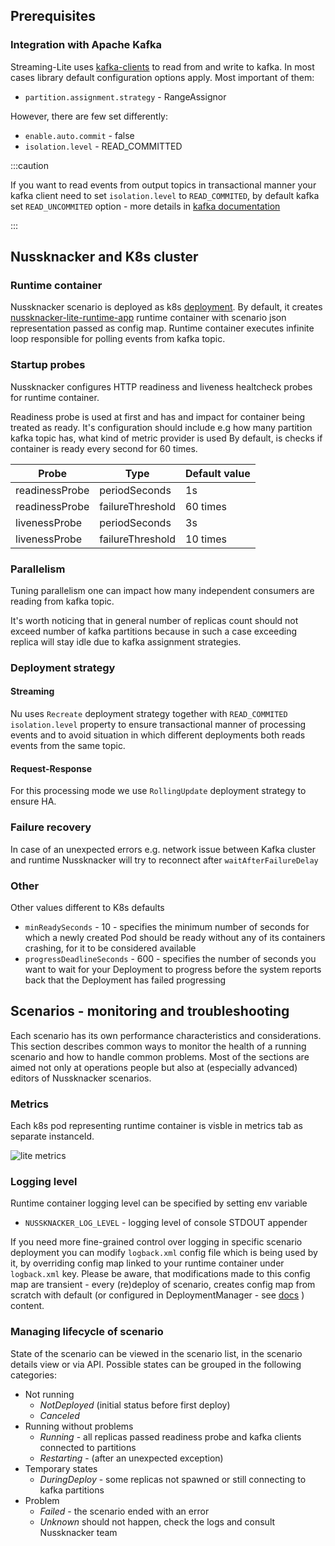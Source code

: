 ## Prerequisites

### Integration with Apache Kafka

Streaming-Lite uses [kafka-clients](https://docs.confluent.io/platform/current/clients/index.html) to read from and
write to kafka. In most cases library default configuration options apply. Most important of them:

- `partition.assignment.strategy` - RangeAssignor

However, there are few set differently:

- `enable.auto.commit` - false
- `isolation.level` - READ_COMMITTED

:::caution

If you want to read events from output topics in transactional manner your kafka client need to set `isolation.level`
to `READ_COMMITED`, by default kafka set `READ_UNCOMMITED` option - more details
in [kafka documentation](https://kafka.apache.org/24/documentation.html)

:::

## Nussknacker and K8s cluster

### Runtime container

Nussknacker scenario is deployed as
k8s [deployment](https://kubernetes.io/docs/concepts/workloads/controllers/deployment/).
By default, it creates [nussknacker-lite-runtime-app](https://hub.docker.com/r/touk/nussknacker-lite-runtime-app)
runtime container with scenario json representation passed as config map.
Runtime container executes infinite loop responsible for polling events from kafka topic.

### Startup probes

Nussknacker configures HTTP readiness and liveness healtcheck probes for runtime container.

Readiness probe is used at first and has and impact for container being treated as ready.
It's configuration should include e.g how many partition kafka topic has, what kind of metric provider is used
By default, is checks if container is ready every second for 60 times.

| Probe          | Type             | Default value |
|----------------|------------------|---------------|
| readinessProbe | periodSeconds    | 1s            |
| readinessProbe | failureThreshold | 60 times      |
| livenessProbe  | periodSeconds    | 3s            |
| livenessProbe  | failureThreshold | 10 times      |

### Parallelism

Tuning parallelism one can impact how many independent consumers are reading from kafka topic.

It's worth noticing that in general number of replicas count should not exceed number of kafka partitions because in
such a case exceeding replica will stay idle due to kafka assignment strategies.

### Deployment strategy

#### Streaming

Nu uses `Recreate` deployment strategy together with `READ_COMMITED` `isolation.level` property to ensure transactional
manner of processing events and to avoid
situation in which different deployments both reads events from the same topic.

#### Request-Response

For this processing mode we use `RollingUpdate` deployment strategy to ensure HA.

### Failure recovery

In case of an unexpected errors e.g. network issue between Kafka cluster and runtime Nussknacker will try to reconnect
after `waitAfterFailureDelay`

### Other

Other values different to K8s defaults

- `minReadySeconds` - 10 - specifies the minimum number of seconds for which a newly created Pod should be ready without
  any of its containers crashing, for it to be considered available
- `progressDeadlineSeconds` - 600 - specifies the number of seconds you want to wait for your Deployment to progress
  before the system reports back that the Deployment has failed progressing

## Scenarios - monitoring and troubleshooting

Each scenario has its own performance characteristics and considerations. This section describes common ways to monitor
the health of a running scenario and how to handle common problems. Most of the sections are aimed not only at
operations people but also at (especially advanced) editors of Nussknacker scenarios.

### Metrics

Each k8s pod representing runtime container is visble in metrics tab as separate instanceId.

![lite metrics](img/lite_metrics.png "lite metrics")

### Logging level

Runtime container logging level can be specified by setting env variable

- `NUSSKNACKER_LOG_LEVEL` - logging level of console STDOUT appender

If you need more fine-grained control over logging in specific scenario deployment you can modify `logback.xml` config
file which is being used by it, by overriding config map linked to your runtime container under `logback.xml` key.
Please be aware, that modifications made to this config map are transient - every (re)deploy of scenario, creates config
map from scratch with default (or configured in DeploymentManager -
see [docs](../installation_configuration_guide/DeploymentManagerConfiguration#configuring-runtime-logging) ) content.

### Managing lifecycle of scenario

State of the scenario can be viewed in the scenario list, in the scenario details view or via API. Possible states can
be grouped in the following categories:

* Not running
    * _NotDeployed_ (initial status before first deploy)
    * _Canceled_
* Running without problems
    * _Running_ - all replicas passed readiness probe and kafka clients connected to partitions
    * _Restarting_ - (after an unexpected exception)
* Temporary states
    * _DuringDeploy_ - some replicas not spawned or still connecting to kafka partitions
* Problem
    * _Failed_ - the scenario ended with an error
    * _Unknown_ should not happen, check the logs and consult Nussknacker team
